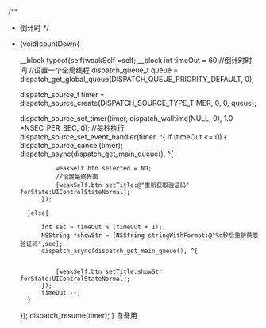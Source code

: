 /**
 *  倒计时
 */
- (void)countDown{

    __block typeof(self)weakSelf =self;
    __block int timeOut = 60;//倒计时时间
    //设置一个全局线程
    dispatch_queue_t queue = dispatch_get_global_queue(DISPATCH_QUEUE_PRIORITY_DEFAULT, 0);
    
    dispatch_source_t timer = dispatch_source_create(DISPATCH_SOURCE_TYPE_TIMER, 0, 0, queue);
    
    dispatch_source_set_timer(timer, dispatch_walltime(NULL, 0), 1.0 *NSEC_PER_SEC, 0);
    //每秒执行
    dispatch_source_set_event_handler(timer, ^{
        if (timeOut <= 0) {
            dispatch_source_cancel(timer);
            dispatch_async(dispatch_get_main_queue(), ^{
                
                weakSelf.btn.selected = NO;
                //设置最终界面
                [weakSelf.btn setTitle:@"重新获取验证码" forState:UIControlStateNormal];
            });
            
        }else{
        
            int sec = timeOut % (timeOut + 1);
            NSString *showStr = [NSString stringWithFormat:@"%d秒后重新获取验证码",sec];
            dispatch_async(dispatch_get_main_queue(), ^{
               
                
                [weakSelf.btn setTitle:showStr forState:UIControlStateNormal];
            });
            timeOut --;
        }
    });
    dispatch_resume(timer);
}
自备用
